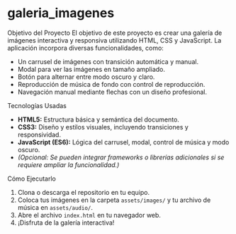 # galeria_imagenes

Objetivo del Proyecto
El objetivo de este proyecto es crear una galería de imágenes interactiva y responsiva utilizando HTML, CSS y JavaScript. La aplicación incorpora diversas funcionalidades, como:
- Un carrusel de imágenes con transición automática y manual.
- Modal para ver las imágenes en tamaño ampliado.
- Botón para alternar entre modo oscuro y claro.
- Reproducción de música de fondo con control de reproducción.
- Navegación manual mediante flechas con un diseño profesional.

Tecnologías Usadas
- **HTML5:** Estructura básica y semántica del documento.
- **CSS3:** Diseño y estilos visuales, incluyendo transiciones y responsividad.
- **JavaScript (ES6):** Lógica del carrusel, modal, control de música y modo oscuro.
- *(Opcional: Se pueden integrar frameworks o librerías adicionales si se requiere ampliar la funcionalidad.)*

Cómo Ejecutarlo
1. Clona o descarga el repositorio en tu equipo.
2. Coloca tus imágenes en la carpeta `assets/images/` y tu archivo de música en `assets/audio/`.
3. Abre el archivo `index.html` en tu navegador web.
4. ¡Disfruta de la galería interactiva!
